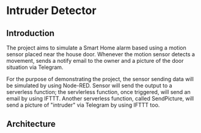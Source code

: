 # Intruder Detector

## Introduction
The project aims to simulate a Smart Home alarm based using a motion sensor placed near the house door. Whenever  the motion sensor detects a movement,  sends a notify email to  the owner and a picture of the door situation via Telegram.

For the purpose of demonstrating the project, the sensor sending data will be simulated by using Node-RED. Sensor will send the output to a serverless function; the servlerless function, once triggered, will send an email by using IFTTT. Another serverless function, called SendPicture, will send a picture of "intruder" via Telegram by using IFTTT too.

## Architecture

